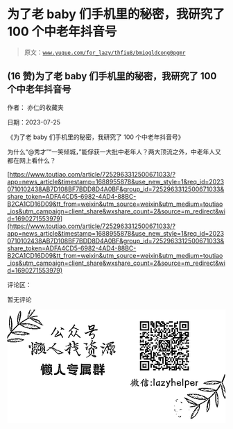 # 为了老 baby 们手机里的秘密，我研究了 100 个中老年抖音号

> 原文：[`www.yuque.com/for_lazy/thfiu8/bmiogldcong0pgmr`](https://www.yuque.com/for_lazy/thfiu8/bmiogldcong0pgmr)



## (16 赞)为了老 baby 们手机里的秘密，我研究了 100 个中老年抖音号 

作者： 亦仁的收藏夹 

日期：2023-07-25 

《为了老 baby 们手机里的秘密，我研究了 100 个中老年抖音号》 

为什么“@秀才”“一笑倾城，”能俘获一大批中老年人？两大顶流之外，中老年人又都在网上看什么？ 

[https://www.toutiao.com/article/7252963312500671033/?app=news_article&timestamp=1688955878&use_new_style=1&req_id=20230710102438AB7D108BF7BDD8D4A0BF&group_id=7252963312500671033&share_token=ADFA4CD5-6982-4AD4-88BC-B2CA1CD16D09&tt_from=weixin&utm_source=weixin&utm_medium=toutiao_ios&utm_campaign=client_share&wxshare_count=2&source=m_redirect&wid=1690271553979](https://www.toutiao.com/article/7252963312500671033/?app=news_article&timestamp=1688955878&use_new_style=1&req_id=20230710102438AB7D108BF7BDD8D4A0BF&group_id=7252963312500671033&share_token=ADFA4CD5-6982-4AD4-88BC-B2CA1CD16D09&tt_from=weixin&utm_source=weixin&utm_medium=toutiao_ios&utm_campaign=client_share&wxshare_count=2&source=m_redirect&wid=1690271553979) 

评论区： 

暂无评论 

![](img/894d30a529e7c37bcd3392323c99941c.png)  